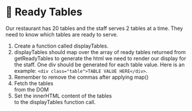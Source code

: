# 🍴 Ready Tables

Our restaurant has 20 tables and the staff serves 2 tables at a time. They need to know which tables are ready to serve.

1. Create a function called displayTables.
2. displayTables should map over the array of ready tables returned from getReadyTables to generate the html we need to render our display for the staff. One div should be generated for each table value. Here is an example: 
`<div class="table">TABLE VALUE HERE</div>`. 
3. Remember to remove the commas after applying map()
4. Fetch the tables <section> from the DOM 
5. Set the innerHTML content of the tables <section> 
to the displayTables function call.
